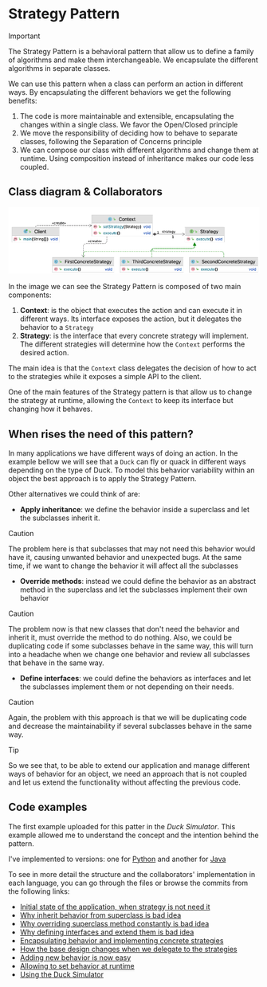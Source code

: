 # Strategy Pattern

> [!IMPORTANT]
> The Strategy Pattern is a behavioral pattern that allow us to define a family of algorithms and make them interchangeable.
> We encapsulate the different algorithms in separate classes.

We can use this pattern when a class can perform an action in different ways. By encapsulating the different behaviors we get the following benefits:
1. The code is more maintainable and extensible, encapsulating the changes within a single class. We favor the Open/Closed principle
2. We move the responsibility of deciding how to behave to separate classes, following the Separation of Concerns principle
3. We can compose our class with different algorithms and change them at runtime. Using composition instead of inheritance makes our code less coupled.

## Class diagram & Collaborators

![Strategy Pattern class diagram](/assets/images/strategy_pattern_class_diagram.png "Extracted from Baeldung on Computer Science webpage")

In the image we can see the Strategy Pattern is composed of two main components:
1. **Context**: is the object that executes the action and can execute it in different ways. Its interface exposes the action, but it delegates the
   behavior to a `Strategy`
2. **Strategy**: is the interface that every concrete strategy will implement. The different strategies will determine how the `Context` performs the
   desired action.

The main idea is that the `Context` class delegates the decision of how to act to the strategies while it exposes a simple API to the client. 

One of the main features of the Strategy pattern is that allow us to change the strategy at runtime, allowing the `Context` to keep its interface
but changing how it behaves.

## When rises the need of this pattern?

In many applications we have different ways of doing an action. In the example bellow we will see that a `Duck` can fly or quack in different ways
depending on the type of Duck. To model this behavior variability within an object the best approach is to apply the Strategy Pattern.

Other alternatives we could think of are:

- **Apply inheritance**: we define the behavior inside a superclass and let the subclasses inherit it.

> [!CAUTION]
> The problem here is that subclasses that may not need this behavior would have it, causing unwanted behavior and unexpected bugs. At the same 
> time, if we want to change the behavior it will affect all the subclasses

- **Override methods**: instead we could define the behavior as an abstract method in the superclass and let the subclasses implement their own behavior

> [!CAUTION]
> The problem now is that new classes that don't need the behavior and inherit it, must override the method to do nothing. Also, we could be duplicating code
> if some subclasses behave in the same way, this will turn into a headache when we change one behavior and review all subclasses that behave in the same way.

- **Define interfaces**: we could define the behaviors as interfaces and let the subclasses implement them or not depending on their needs.

> [!CAUTION]
> Again, the problem with this approach is that we will be duplicating code and decrease the maintainability if several subclasses behave in the same way.

>[!TIP]
> So we see that, to be able to extend our application and manage different ways of behavior for an object, we need an approach that is not coupled and
> let us extend the functionality without affecting the previous code.

## Code examples

The first example uploaded for this patter in the _Duck Simulator_. This example allowed me to understand the concept and the intention behind the pattern.

I've implemented to versions: one for [Python](https://github.com/dimanu-py/design-patterns/tree/main/strategy_pattern/python/1-duck-behavior) and 
another for [Java](https://github.com/dimanu-py/design-patterns/tree/main/strategy_pattern/java/1-duck-behavior)

To see in more detail the structure and the collaborators' implementation in each language, you can go through the files or browse the commits from the following links:
- [Initial state of the application, when strategy is not need it](https://github.com/dimanu-py/design-patterns/commit/beb155549b9bacbc4a5cb69bdce037af1dd3c723)
- [Why inherit behavior from superclass is bad idea](https://github.com/dimanu-py/design-patterns/commit/6b0e35ca5dc30c9906199d011ed4cecc1c7f7a81)
- [Why overriding superclass method constantly is bad idea](https://github.com/dimanu-py/design-patterns/commit/a810487c154fab060b7c77032257235efc02593c)
- [Why defining interfaces and extend them is bad idea](https://github.com/dimanu-py/design-patterns/commit/5a8caa5ecf953ad1dd6bd502757ec225b939dbad)
- [Encapsulating behavior and implementing concrete strategies](https://github.com/dimanu-py/design-patterns/commit/9d8d9d96b1ab4890f8b4f83f475054d91cf42e16)
- [How the base design changes when we delegate to the strategies](https://github.com/dimanu-py/design-patterns/commit/90c383d5f500ecfb8917e3e9dbb8f96e623551dd)
- [Adding new behavior is now easy](https://github.com/dimanu-py/design-patterns/commit/2c8ff5ff3726d4cb615e325de429d536342fd56d)
- [Allowing to set behavior at runtime](https://github.com/dimanu-py/design-patterns/commit/12fa84708d649a0de3ce06a60fe2cb2db3ab058d)
- [Using the Duck Simulator](https://github.com/dimanu-py/design-patterns/commit/e7c838f48eb2945df3977347ff28ec3ba96426a8)